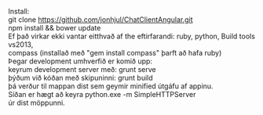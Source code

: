 Install: <br/>
  git clone https://github.com/jonhjul/ChatClientAngular.git<br/>
  npm install && bower update<br/>
  Ef það virkar ekki vantar eitthvað af the eftirfarandi: ruby, python, Build tools vs2013,<br/>
  compass (installað með "gem install compass" þarft að hafa ruby)<br/>
  Þegar development umhverfið er komið upp:<br/>
   keyrum development server með: grunt serve  <br/>
   þýðum við kóðan með skipuninni: grunt build <br/>
  þá verður til mappan dist sem geymir minified útgáfu af appinu.<br/>
  Síðan er hægt að keyra python.exe -m SimpleHTTPServer <br/>
  úr dist möppunni.<br/>
